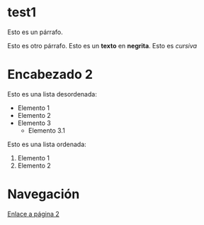 # test1 

Esto es un párrafo.

Esto es otro párrafo. Esto es un __texto__ en **negrita**. Esto es *cursiva*

# Encabezado 2

Esto es una lista desordenada:
* Elemento 1
* Elemento 2
* Elemento 3
  * Elemento 3.1
 
 Esto es una lista ordenada:
 1. Elemento 1
 2. Elemento 2
 
# Navegación
[Enlace a página 2](pagina2.md)
